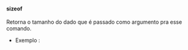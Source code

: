 #### sizeof 

Retorna o tamanho do dado que é passado como argumento pra esse comando.


- Exemplo :


